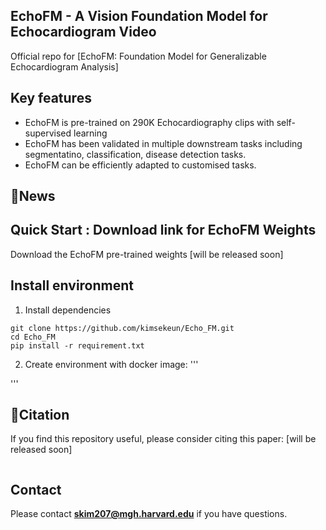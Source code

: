 ## EchoFM - A Vision Foundation Model for Echocardiogram Video

Official repo for [EchoFM: Foundation Model for Generalizable  Echocardiogram Analysis]

## Key features

- EchoFM is pre-trained on 290K Echocardiography clips with self-supervised learning
- EchoFM has been validated in multiple downstream tasks including segmentatino, classification, disease detection tasks.
- EchoFM can be efficiently adapted to customised tasks.

## 🎉News

## Quick Start : Download link for EchoFM Weights

Download the EchoFM pre-trained weights [will be released soon]

## Install environment

1. Install dependencies

```
git clone https://github.com/kimsekeun/Echo_FM.git
cd Echo_FM
pip install -r requirement.txt
```


2. Create environment with docker image:
'''

'''
## 📃Citation

If you find this repository useful, please consider citing this paper: [will be released soon]
```

```

## Contact

Please contact 	**skim207@mgh.harvard.edu** if you have questions.
